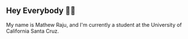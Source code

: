 ## Hey Everybody 🙌🏽 

My name is Mathew Raju, and I'm currently a student at the University of California Santa Cruz. 

